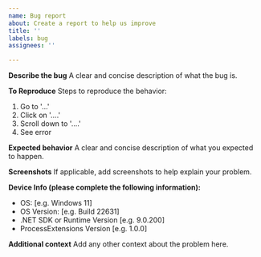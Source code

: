 ```yaml
---
name: Bug report
about: Create a report to help us improve
title: ''
labels: bug
assignees: ''

---
```


**Describe the bug**
A clear and concise description of what the bug is.

**To Reproduce**
Steps to reproduce the behavior:
1. Go to '...'
2. Click on '....'
3. Scroll down to '....'
4. See error

**Expected behavior**
A clear and concise description of what you expected to happen.

**Screenshots**
If applicable, add screenshots to help explain your problem.

**Device Info (please complete the following information):**
 - OS: [e.g. Windows 11]
- OS Version: [e.g. Build 22631]
- .NET SDK or Runtime Version [e.g. 9.0.200]
 - ProcessExtensions Version [e.g. 1.0.0]

**Additional context**
Add any other context about the problem here.
